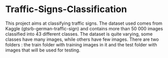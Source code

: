 # Traffic-Signs-Classification
This project aims at classifying traffic signs.
The dataset used comes from Kaggle (gtsrb-german-traffic-sign) 
and contains more than 50 000 images classified into 43 different classes.
The dataset is quite varying, some classes have many images,
while others have few images. There are two folders : 
the train folder with training images in it and the test folder 
with images that will be used for testing.
